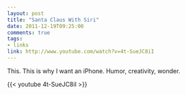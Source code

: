 ```yaml
---
layout: post
title: "Santa Claus With Siri"
date: 2011-12-19T09:25:00
comments: true
tags:
- links
link: http://www.youtube.com/watch?v=4t-SueJC8iI
---
```

This. This is why I want an iPhone. Humor, creativity, wonder.

{{< youtube 4t-SueJC8iI >}} 
